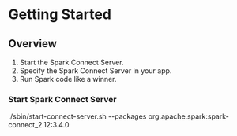 # Getting Started

## Overview

1. Start the Spark Connect Server.
1. Specify the Spark Connect Server in your app.
1. Run Spark code like a winner.


### Start Spark Connect Server

./sbin/start-connect-server.sh --packages org.apache.spark:spark-connect_2.12:3.4.0

